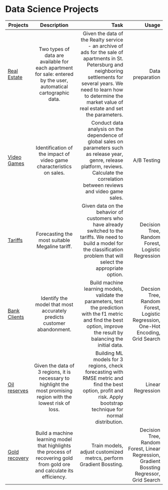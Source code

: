 # Data Science Projects

| Projects        | Description          | Task  | Usage | 
| ------------- |:-------------:| -----:|-----:|
| [Real Estate](https://github.com/maratovvna/data_projects/tree/main/Real%20Estate)      | Two types of data are available for each apartment for sale: entered by the user, automatical  cartographic data. | Given the data of the Realty service - an archive of ads for the sale of apartments in St. Petersburg and neighboring settlements for several years. We need to learn how to determine the market value of real estate and set the parameters. | Data preparation |
| [Video Games](https://github.com/maratovvna/data_projects/tree/main/Video%20Games)      | Identification of the impact of video game characteristics on sales.     |   Conduct data analysis on the dependence of global sales on parameters such as release year, genre, release platform, reviews. Calculate the correlation between reviews and video game sales.| A/B Testing |
| [Tariffs](https://github.com/maratovvna/data_projects/tree/main/Tariffs) | Forecasting the most suitable Megaline tariff.      |    Given data on the behavior of customers who have already switched to the tariffs. We need to build a model for the classification problem that will select the appropriate option. | Decision Tree, Random Forest, Logistic Regression | 
| [Bank Clients](https://github.com/maratovvna/data_projects/tree/main/Banking) | Identify the model that most accurately predicts customer abandonment.      |    Build machine learning models, validate the parameters, test the prediction with the f1 metric and find the best option, improve the result by balancing the initial data. | Decsion Tree, Random Forest, Logistic Regression, One-Hot Encoding, Grid Search |
| [Oil reserves](https://github.com/klmaratovna/data_projects/tree/main/Oil%20Reserves)      | Given the data of 3 regions, it is necessary to highlight the most promising region with the lowest risk of loss. | Building ML models for 3 regions, check forecasting with RMSE metric and find the best option, profit and risk. Apply bootstrap technique for normal distribution. | Linear Regression |
| [Gold recovery](https://github.com/klmaratovna/data_projects/tree/main/Gold%20Recovery)      | Build a machine learning model that highlights the process of recovering gold from gold ore and calculate its efficiency.        |   Train models, adjust customized metrcs, perform Gradient Bossting.          |   Decision Tree, Random Forest, Linear Regression, Gradient Bossting Regressor, Grid Search |

